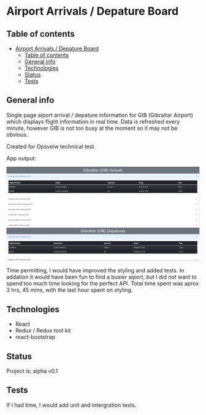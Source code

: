 # Airport Arrivals / Depature Board

## Table of contents

- [Airport Arrivals / Depature Board](#airport-arrivals--depature-board)
  - [Table of contents](#table-of-contents)
  - [General info](#general-info)
  - [Technologies](#technologies)
  - [Status](#status)
  - [Tests](#tests)

## General info

Single page aiport arrival / depature information for GIB (Gibraltar Airport) which displays flight information in real time. Data is refreshed every minute, however GIB is not too busy at the moment so it may not be obvious.

Created for Opsveiw technical test.

App output:

![app output](./data/app.PNG)

Time permitting, I would have improved the styling and added tests. In addation it would have been fun to find a busier aiport, but I did not want to spend too much time looking for the perfect API. Total time spent was aprox 3 hrs, 45 mins, with the last hour spent on styling.

## Technologies

- React
- Redux / Redux tool kit
- react-bootstrap

## Status

Project is: alpha v0.1

## Tests

If I had time, I would add unit and intergration tests.
